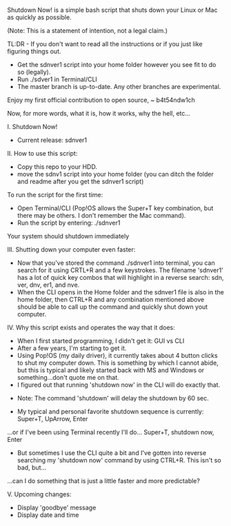 Shutdown Now! is a simple bash script that shuts down your Linux or Mac as quickly as possible.

(Note: This is a statement of intention, not a legal claim.)

TL:DR - If you don't want to read all the instructions or if you just like figuring things out.
- Get the sdnver1 script into your home folder however you see fit to do so (legally).
- Run ./sdver1 in Terminal/CLI
- The master branch is up-to-date.  Any other branches are experimental.

Enjoy my first official contribution to open source, 
~ b4t54ndw1ch

Now, for more words, what it is, how it works, why the hell, etc...

I. Shutdown Now! 
* Current release: sdnver1

II. How to use this script:
* Copy this repo to your HDD.
* move the sdnv1 script into your home folder (you can ditch the folder and readme after you get the sdnver1 script)

To run the script for the first time:
* Open Terminal/CLI (Pop!OS allows the Super+T key combination, but there may be others.  I don't remember the Mac command). 
* Run the script by entering:
./sdnver1

Your system should shutdown immediately

III. Shutting down your computer even faster:
* Now that you've stored the command ./sdnver1 into terminal, you can search for it 
using CRTL+R and a few keystrokes.  The filename 'sdnver1' has a lot of quick key combos that will highlight in a reverse search: sdn, ver, dnv, er1, and nve.  
* When the CLI opens in the Home folder and the sdnver1 file is also in the home folder, 
then CTRL+R and any combination mentioned above should be able to call up the command
and quickly shut down yout computer.

IV. Why this script exists and operates the way that it does:
* When I first started programming, I didn't get it: GUI vs CLI
* After a few years, I'm starting to get it.
* Using Pop!OS (my daily driver), it currently takes about 4 button clicks to shut my computer down.  This is something by which I cannot abide, but this is typical and likely started back with MS and Windows or something...don't quote me on that.
* I figured out that running 'shutdown now' in the CLI will do exactly that.  
- Note: The command 'shutdown' will delay the shutdown by 60 sec.
* My typical and personal favorite shutdown sequence is currently:
Super+T, UpArrow, Enter

...or if I've been using Terminal recently I'll do...
Super+T, shutdown now, Enter

* But sometimes I use the CLI quite a bit and I've gotten into 
reverse searching my 'shutdown now' command by using CTRL+R.  This isn't so bad, but...

...can I do something that is just a little faster and more predictable?

V. Upcoming changes:
* Display 'goodbye' message
* Display date and time
